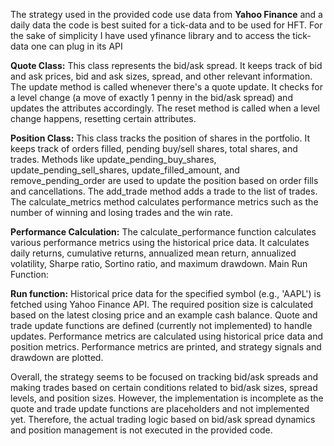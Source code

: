 The strategy used in the provided code use data from **Yahoo Finance** and a daily data the code is best suited for a tick-data and to be used for HFT.
For the sake of simplicity I have used yfinance library and to access the tick-data one can plug in its API

**Quote Class:**
This class represents the bid/ask spread. It keeps track of bid and ask prices, bid and ask sizes, spread, and other relevant information.
The update method is called whenever there's a quote update. It checks for a level change (a move of exactly 1 penny in the bid/ask spread) and updates the attributes accordingly.
The reset method is called when a level change happens, resetting certain attributes.

**Position Class:**
This class tracks the position of shares in the portfolio. It keeps track of orders filled, pending buy/sell shares, total shares, and trades.
Methods like update_pending_buy_shares, update_pending_sell_shares, update_filled_amount, and remove_pending_order are used to update the position based on order fills and cancellations.
The add_trade method adds a trade to the list of trades.
The calculate_metrics method calculates performance metrics such as the number of winning and losing trades and the win rate.

**Performance Calculation:**
The calculate_performance function calculates various performance metrics using the historical price data.
It calculates daily returns, cumulative returns, annualized mean return, annualized volatility, Sharpe ratio, Sortino ratio, and maximum drawdown.
Main Run Function:

**Run function:**
Historical price data for the specified symbol (e.g., 'AAPL') is fetched using Yahoo Finance API.
The required position size is calculated based on the latest closing price and an example cash balance.
Quote and trade update functions are defined (currently not implemented) to handle updates.
Performance metrics are calculated using historical price data and position metrics.
Performance metrics are printed, and strategy signals and drawdown are plotted.

Overall, the strategy seems to be focused on tracking bid/ask spreads and making trades based on certain conditions related to bid/ask sizes, spread levels, and position sizes. However, the implementation is incomplete as the quote and trade update functions are placeholders and not implemented yet. 
Therefore, the actual trading logic based on bid/ask spread dynamics and position management is not executed in the provided code.
